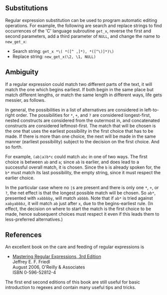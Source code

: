 
## Substitutions

Regular expression substitution can be used to program automatic editing
operations. For example, the following are search and replace strings to
find occurrences of the 'C' language subroutine `get_x`, reverse the
first and second parameters, add a third parameter of `NULL`, and change
the name to `new_get_x`:

  - Search string:   `get_x *\( *([^ ,]*), *([^\)]*)\)`
  - Replace string:  `new_get_x(\2, \1, NULL)`

## Ambiguity

If a regular expression could match two different parts of the text, it
will match the one which begins earliest. If both begin in the same
place but match different lengths, or match the same length in different
ways, life gets messier, as follows.

In general, the possibilities in a list of alternatives are considered
in left-to-right order. The possibilities for `*`, `+`, and `?` are
considered longest-first, nested constructs are considered from the
outermost in, and concatenated constructs are considered leftmost-first.
The match that will be chosen is the one that uses the earliest
possibility in the first choice that has to be made. If there is more
than one choice, the next will be made in the same manner (earliest
possibility) subject to the decision on the first choice. And so forth.

For example, `(ab|a)b*c` could match `abc` in one of two ways. The
first choice is between `ab` and `a`; since `ab` is earlier, and does
lead to a successful overall match, it is chosen. Since the `b` is
already spoken for, the `b*` must match its last possibility, the empty
string, since it must respect the earlier choice.

In the particular case where no `|`s are present and there is only one
`*`, `+`, or `?`, the net effect is that the longest possible match
will be chosen. So `ab*`, presented with `xabbbby`, will match `abbbb`.
Note that if `ab*` is tried against `xabyabbbz`, it will match `ab`
just after `x`, due to the begins-earliest rule. (In effect, the
decision on where to start the match is the first choice to be made,
hence subsequent choices must respect it even if this leads them to
less-preferred alternatives.)

## References

An excellent book on the care and feeding of regular expressions is

  - [Mastering Regular Expressions, 3rd Edition](http://shop.oreilly.com/product/9780596528126.do)  
    Jeffrey E. F. Friedl  
    August 2006, O'Reilly & Associates  
    ISBN 0-596-52812-4

The first end second editions of this book are still useful for basic
introduction to regexes and contain many useful tips and tricks.
